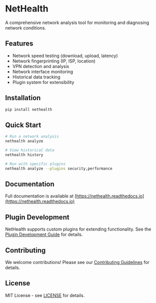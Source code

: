 # NetHealth

A comprehensive network analysis tool for monitoring and diagnosing network conditions.

## Features

- Network speed testing (download, upload, latency)
- Network fingerprinting (IP, ISP, location)
- VPN detection and analysis
- Network interface monitoring
- Historical data tracking
- Plugin system for extensibility

## Installation

```bash
pip install nethealth
```

## Quick Start

```bash
# Run a network analysis
nethealth analyze

# View historical data
nethealth history

# Run with specific plugins
nethealth analyze --plugins security,performance
```

## Documentation

Full documentation is available at [https://nethealth.readthedocs.io](https://nethealth.readthedocs.io)

## Plugin Development

NetHealth supports custom plugins for extending functionality. See the [Plugin Development Guide](docs/plugins.md) for details.

## Contributing

We welcome contributions! Please see our [Contributing Guidelines](CONTRIBUTING.md) for details.

## License

MIT License - see [LICENSE](LICENSE) for details.